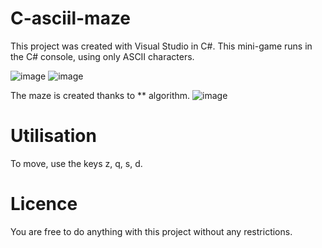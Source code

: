 # C-asciil-maze
This project was created with Visual Studio in C#. This mini-game runs in the C# console, using only ASCII characters.

![image](https://github.com/DeadMall0w/Devoir-ENT/assets/100719400/9e526231-6941-4b2e-b0db-06b70390dce3)
![image](https://github.com/DeadMall0w/C-asciil-labyrinth/assets/100719400/fca00603-e475-4063-a79f-af1a70f741e8)


The maze is created thanks to ** algorithm.
![image](https://github.com/DeadMall0w/Devoir-ENT/assets/100719400/9e526231-6941-4b2e-b0db-06b70390dce3)

# Utilisation
To move, use the keys z, q, s, d.

# Licence
You are free to do anything with this project without any restrictions.
